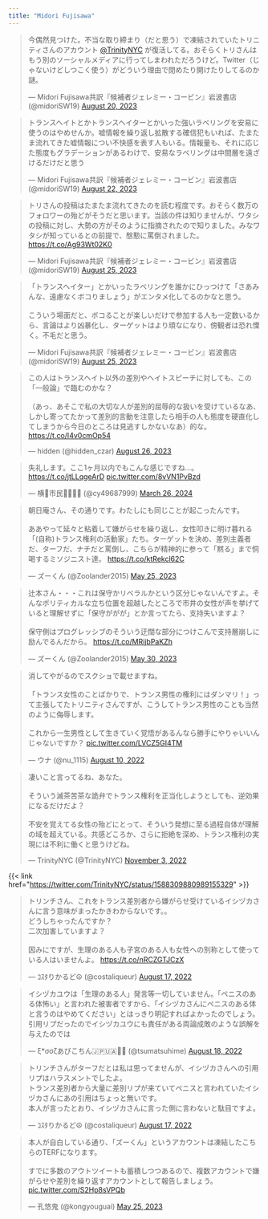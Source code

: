 ```yaml
---
title: "Midori Fujisawa"
---
```


<blockquote class="twitter-tweet"><p lang="ja" dir="ltr">今偶然見つけた。不当な取り締まり（だと思う）で凍結されていたトリニティさんのアカウント <a href="https://twitter.com/TrinityNYC?ref_src=twsrc%5Etfw">@TrinityNYC</a> が復活してる。おそらくトリさんはもう別のソーシャルメディアに行ってしまわれただろうけど。Twitter（じゃないけどしつこく使う）がどういう理由で閉めたり開けたりしてるのか謎。</p>&mdash; Midori Fujisawa共訳『候補者ジェレミー・コービン』岩波書店 (@midoriSW19) <a href="https://twitter.com/midoriSW19/status/1693182132070293514?ref_src=twsrc%5Etfw">August 20, 2023</a></blockquote> <script async src="https://platform.twitter.com/widgets.js" charset="utf-8"></script> 

<blockquote class="twitter-tweet"><p lang="ja" dir="ltr">トランスヘイトとかトランスヘイターとかいった強いラベリングを安易に使うのはやめせんか。嘘情報を繰り返し拡散する確信犯もいれば、たまたま流れてきた嘘情報につい不快感を表す人もいる。情報量も、それに応じた態度もグラデーションがあるわけで、安易なラベリングは中間層を遠ざけるだけだと思う</p>&mdash; Midori Fujisawa共訳『候補者ジェレミー・コービン』岩波書店 (@midoriSW19) <a href="https://twitter.com/midoriSW19/status/1693898028849971202?ref_src=twsrc%5Etfw">August 22, 2023</a></blockquote> <script async src="https://platform.twitter.com/widgets.js" charset="utf-8"></script> 

<blockquote class="twitter-tweet"><p lang="ja" dir="ltr">トリさんの投稿はたまたま流れてきたのを読む程度です。おそらく数万のフォロワーの殆どがそうだと思います。当該の件は知りませんが、ワタシの投稿に対し、大勢の方がそのように指摘されたので知りました。みなワタシが知っているとの前提で、慇懃に罵倒されました。<a href="https://t.co/Ag93Wt02K0">https://t.co/Ag93Wt02K0</a></p>&mdash; Midori Fujisawa共訳『候補者ジェレミー・コービン』岩波書店 (@midoriSW19) <a href="https://twitter.com/midoriSW19/status/1695029718586667052?ref_src=twsrc%5Etfw">August 25, 2023</a></blockquote> <script async src="https://platform.twitter.com/widgets.js" charset="utf-8"></script> 

<blockquote class="twitter-tweet"><p lang="ja" dir="ltr">「トランスヘイター」とかいったラベリングを誰かにひっつけて「さあみんな、遠慮なくボコりましょう」がエンタメ化してるのかなと思う。<br><br>こういう場面だと、ボコることが楽しいだけで参加する人も一定数いるから、言論はより凶暴化し、ターゲットはより頑なになり、傍観者は恐れ慄く。不毛だと思う。</p>&mdash; Midori Fujisawa共訳『候補者ジェレミー・コービン』岩波書店 (@midoriSW19) <a href="https://twitter.com/midoriSW19/status/1695186871691681816?ref_src=twsrc%5Etfw">August 25, 2023</a></blockquote> <script async src="https://platform.twitter.com/widgets.js" charset="utf-8"></script> 

<blockquote class="twitter-tweet"><p lang="ja" dir="ltr">この人はトランスヘイト以外の差別やヘイトスピーチに対しても、この「一般論」で臨むのかな？<br><br>（あっ、あそこで私の大切な人が差別的屈辱的な扱いを受けているなあ、しかし寄ってたかって差別的言動を注意したら相手の人も態度を硬直化してしまうから今日のところは見逃すしかないなあ）的な。 <a href="https://t.co/I4v0cmOp54">https://t.co/I4v0cmOp54</a></p>&mdash; hidden (@hidden_czar) <a href="https://twitter.com/hidden_czar/status/1695230579724488997?ref_src=twsrc%5Etfw">August 26, 2023</a></blockquote> <script async src="https://platform.twitter.com/widgets.js" charset="utf-8"></script> 

<blockquote class="twitter-tweet"><p lang="ja" dir="ltr">失礼します。ここ1ヶ月以内でもこんな感じですね…。 <a href="https://t.co/jtLLqgeArD">https://t.co/jtLLqgeArD</a> <a href="https://t.co/8vVN1PvBzd">pic.twitter.com/8vVN1PvBzd</a></p>&mdash; 横💩市民💉💉💉💉 (@cy49687999) <a href="https://twitter.com/cy49687999/status/1772420005533012098?ref_src=twsrc%5Etfw">March 26, 2024</a></blockquote> <script async src="https://platform.twitter.com/widgets.js" charset="utf-8"></script> 

<blockquote class="twitter-tweet"><p lang="ja" dir="ltr">朝日庵さん、その通りです。わたしにも同じことが起こったんです。<br><br>ああやって延々と粘着して嫌がらせを繰り返し、女性叩きに明け暮れる「(自称)トランス権利の活動家」たち。ターゲットを決め、差別主義者だ、ターフだ、ナチだと罵倒し、こちらが精神的に参って「黙る」まで恫喝するミソジニスト達。 <a href="https://t.co/ktRekcl62C">https://t.co/ktRekcl62C</a></p>&mdash; ズーくん (@Zoolander2015) <a href="https://twitter.com/Zoolander2015/status/1661693178523664384?ref_src=twsrc%5Etfw">May 25, 2023</a></blockquote> <script async src="https://platform.twitter.com/widgets.js" charset="utf-8"></script> 

<blockquote class="twitter-tweet"><p lang="ja" dir="ltr">辻本さん・・・これは保守かリベラルかという区分じゃないんですよ。そんなポリティカルな立ち位置を超越したところで市井の女性が声を挙げていると理解せずに「保守ががが」とか言ってたら、支持失いますよ？<br><br>保守側はプログレッシブのそういう迂闊な部分につけこんで支持層崩しに励んでるんだから。 <a href="https://t.co/MRijbPaKZh">https://t.co/MRijbPaKZh</a></p>&mdash; ズーくん (@Zoolander2015) <a href="https://twitter.com/Zoolander2015/status/1663385156449599490?ref_src=twsrc%5Etfw">May 30, 2023</a></blockquote> <script async src="https://platform.twitter.com/widgets.js" charset="utf-8"></script> 

<blockquote class="twitter-tweet"><p lang="ja" dir="ltr">消してやがるのでスクショで載せますね。<br><br>「トランス女性のことばかりで、トランス男性の権利にはダンマリ！」って主張してたトリニティさんですが、こうしてトランス男性のことも当然のように侮辱します。<br><br>これから一生男性として生きていく覚悟があるんなら勝手にやりゃいいんじゃないですか？ <a href="https://t.co/LVCZ5GI4TM">pic.twitter.com/LVCZ5GI4TM</a></p>&mdash; ウナ (@nu_1115) <a href="https://twitter.com/nu_1115/status/1557228107127738368?ref_src=twsrc%5Etfw">August 10, 2022</a></blockquote> <script async src="https://platform.twitter.com/widgets.js" charset="utf-8"></script>

<blockquote class="twitter-tweet"><p lang="ja" dir="ltr">凄いこと言ってるね、あなた。<br><br>そういう滅茶苦茶な詭弁でトランス権利を正当化しようとしても、逆効果になるだけだよ？<br><br>不安を覚えてる女性の殆どにとって、そういう発想に至る過程自体が理解の域を超えている。共感どころか、さらに拒絶を深め、トランス権利の実現には不利に働くと思うけどね。</p>&mdash; TrinityNYC (@TrinityNYC) <a href="https://twitter.com/TrinityNYC/status/1588309880989155329?ref_src=twsrc%5Etfw">November 3, 2022</a></blockquote> <script async src="https://platform.twitter.com/widgets.js" charset="utf-8"></script>

{{< link href="https://twitter.com/TrinityNYC/status/1588309880989155329" >}}

<blockquote class="twitter-tweet"><p lang="ja" dir="ltr">トリンチさん、これをトランス差別者から嫌がらせ受けているイシヅカさんに言う意味がまったかきわからないです。。<br>どうしちゃったんですか？<br>二次加害していますよ？<br><br>因みにですが、生理のある人も子宮のある人も女性への別称として使っている人はいませんよ。 <a href="https://t.co/nRCZGTJCzX">https://t.co/nRCZGTJCzX</a></p>&mdash; ｺｽﾀりかるど☮️ (@costaliqueur) <a href="https://twitter.com/costaliqueur/status/1559872374094561280?ref_src=twsrc%5Etfw">August 17, 2022</a></blockquote> <script async src="https://platform.twitter.com/widgets.js" charset="utf-8"></script>

<blockquote class="twitter-tweet"><p lang="ja" dir="ltr">イシヅカユウは「生理のある人」発言等一切していません。「ペニスのある体怖い」と言われた被害者ですから、「イシヅカさんにペニスのある体と言うのはやめてください」とはっきり明記すればよかったのでしょう。引用リプだったのでイシヅカユウにも責任がある両論成敗のような誤解を与えたのでは</p>&mdash; ξ*σσζあびこちん🇯🇵🇺🇦🏳️‍🌈 (@tsumatsuhime) <a href="https://twitter.com/tsumatsuhime/status/1560186390557515776?ref_src=twsrc%5Etfw">August 18, 2022</a></blockquote> <script async src="https://platform.twitter.com/widgets.js" charset="utf-8"></script>

<blockquote class="twitter-tweet"><p lang="ja" dir="ltr">トリンチさんがターフだとは私は思ってませんが、イシヅカさんへの引用リプはハラスメントでしたよ。<br>トランス差別者から大量に差別リプが来ていてペニスと言われていたイシヅカさんにあの引用はちょっと無いです。<br>本人が言ったとおり、イシヅカさんに言った側に言わないと駄目ですよ。</p>&mdash; ｺｽﾀりかるど☮️ (@costaliqueur) <a href="https://twitter.com/costaliqueur/status/1559924280510787587?ref_src=twsrc%5Etfw">August 17, 2022</a></blockquote> <script async src="https://platform.twitter.com/widgets.js" charset="utf-8"></script>

<blockquote class="twitter-tweet"><p lang="ja" dir="ltr">本人が自白している通り、「ズーくん」というアカウントは凍結したこちらのTERFになります。<br><br>すでに多数のアウトツイートも蓄積しつつあるので、複数アカウントで嫌がらせや差別を繰り返すアカウントとして報告しましょう。 <a href="https://t.co/S2Hp8sVPQb">pic.twitter.com/S2Hp8sVPQb</a></p>&mdash; 孔悠鬼 (@kongyouguai) <a href="https://twitter.com/kongyouguai/status/1661732075781881858?ref_src=twsrc%5Etfw">May 25, 2023</a></blockquote> <script async src="https://platform.twitter.com/widgets.js" charset="utf-8"></script> 